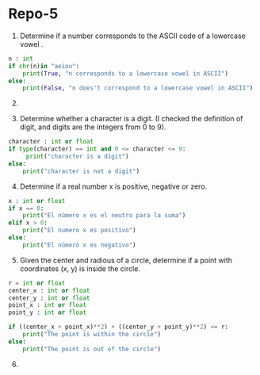 # Repo-5

1.  Determine if a number corresponds to the ASCII code of a lowercase vowel .

```python
n : int
if chr(n)in "aeiou":
	print(True, "n corresponds to a lowercase vowel in ASCII")
else:
	print(False, "n does't correspond to a lowercase vowel in ASCII")

```

2.  

3. Determine whether a character is a digit. (I checked the definition of digit, and digits are the integers from 0 to 9).

```python
character : int or float
if type(character) == int and 0 <= character <= 9:
	 print("character is a digit")
else:
	print("character is not a digit")
```

4.  Determine if a real number x is positive, negative or zero.

```python
x : int or float
if x == 0:
	print("El número x es el neutro para la suma")
elif x > 0:
	print("El numero x es positivo")
else:
	print("El número x es negativo")
```

5. Given the center and radious of a circle, determine if a point with coordinates (x, y) is inside the circle.

```python
r = int or float 
center_x : int or float
center_y : int or float
point_x : int or float
point_y : int or float

if ((center_x + point_x)**2) + ((center_y + point_y)**2) <= r:
	print("The point is within the circle")
else:
	print("The point is out of the circle")
```

6. 
